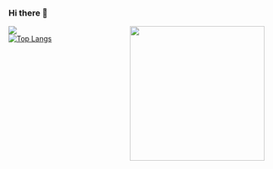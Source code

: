 ### Hi there 👋

<img align="right" src="https://spotify-github-profile.vercel.app/api/view?uid=21n2dqofxtoruoyzlajygpwqy&cover_image=true&theme=default" width="265" style="margin-left: 10px;"/>

![](https://github-readme-stats.vercel.app/api?username=Mitchell-T&show_icons=true&hide_border=true&count_private=true&include_all_commits=true&theme=tokyonight)  
[![Top Langs](https://github-readme-stats.vercel.app/api/top-langs/?username=Mitchell-T&theme=tokyonight&hide=mathematica,shaderlab)](https://github.com/anuraghazra/github-readme-stats)
